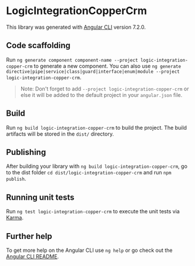 # LogicIntegrationCopperCrm

This library was generated with [Angular CLI](https://github.com/angular/angular-cli) version 7.2.0.

## Code scaffolding

Run `ng generate component component-name --project logic-integration-copper-crm` to generate a new component. You can also use `ng generate directive|pipe|service|class|guard|interface|enum|module --project logic-integration-copper-crm`.

> Note: Don't forget to add `--project logic-integration-copper-crm` or else it will be added to the default project in your `angular.json` file.

## Build

Run `ng build logic-integration-copper-crm` to build the project. The build artifacts will be stored in the `dist/` directory.

## Publishing

After building your library with `ng build logic-integration-copper-crm`, go to the dist folder `cd dist/logic-integration-copper-crm` and run `npm publish`.

## Running unit tests

Run `ng test logic-integration-copper-crm` to execute the unit tests via [Karma](https://karma-runner.github.io).

## Further help

To get more help on the Angular CLI use `ng help` or go check out the [Angular CLI README](https://github.com/angular/angular-cli/blob/master/README.md).
